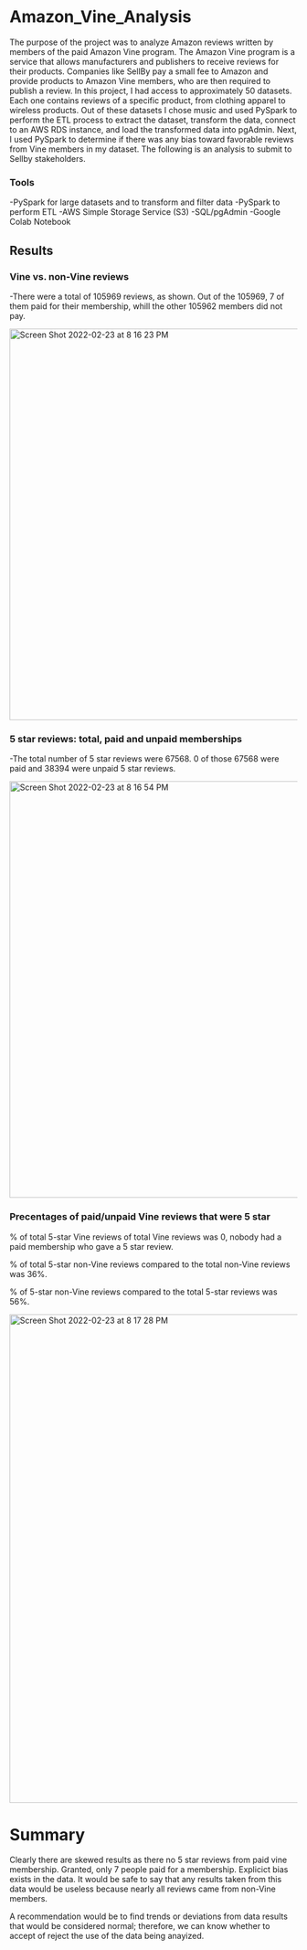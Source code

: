 # Amazon_Vine_Analysis
The purpose of the project was to analyze Amazon reviews written by members of the paid Amazon Vine program. The Amazon Vine program is a service that allows manufacturers and publishers to receive reviews for their products. Companies like SellBy pay a small fee to Amazon and provide products to Amazon Vine members, who are then required to publish a review.
In this project, I had access to approximately 50 datasets. Each one contains reviews of a specific product, from clothing apparel to wireless products. Out of these datasets I chose music and used PySpark to perform the ETL process to extract the dataset, transform the data, connect to an AWS RDS instance, and load the transformed data into pgAdmin. Next, I used PySpark to determine if there was any bias toward favorable reviews from Vine members in my dataset. The following is an analysis to submit to Sellby stakeholders.

### Tools
  -PySpark for large datasets and to transform and filter data
  -PySpark to perform ETL
  -AWS Simple Storage Service (S3)
  -SQL/pgAdmin
  -Google Colab Notebook

## Results

### Vine vs. non-Vine reviews
  -There were a total of 105969 reviews, as shown. Out of the 105969, 7 of them paid for their membership, whill the other 105962 members did not pay.

<img width="685" alt="Screen Shot 2022-02-23 at 8 16 23 PM" src="https://user-images.githubusercontent.com/86068655/155439058-f63da29b-7d15-46de-895b-2b370c36dbb5.png">


### 5 star reviews: total, paid and unpaid memberships
  -The total number of 5 star reviews were 67568. 0 of those 67568 were paid and 38394 were unpaid 5 star reviews.

<img width="729" alt="Screen Shot 2022-02-23 at 8 16 54 PM" src="https://user-images.githubusercontent.com/86068655/155439456-a10ac343-225d-4033-9829-8a9708dcf91d.png">


### Precentages of paid/unpaid Vine reviews that were 5 star

% of total 5-star Vine reviews of total Vine reviews was 0, nobody had a paid membership who gave a 5 star review.

% of total 5-star non-Vine reviews compared to the total non-Vine reviews was 36%.

% of 5-star non-Vine reviews compared to the total 5-star reviews was 56%.

<img width="855" alt="Screen Shot 2022-02-23 at 8 17 28 PM" src="https://user-images.githubusercontent.com/86068655/155440126-c86baf76-a7cf-43e6-811d-d3c42a9f1b4c.png">

# Summary
Clearly there are skewed results as there no 5 star reviews from paid vine membership. Granted, only 7 people paid for a membership. Explicict bias exists in the data. It would be safe to say that any results taken from this data would be useless because nearly all reviews came from non-Vine members.

A recommendation would be to find trends or deviations from data results that would be considered normal; therefore, we can know whether to accept of reject the use of the data being anayized. 
